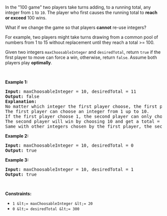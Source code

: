In the "100 game" two players take turns adding, to a running total, any integer from `` 1 `` to `` 10 ``. The player who first causes the running total to __reach or exceed__ 100 wins.

What if we change the game so that players __cannot__ re-use integers?

For example, two players might take turns drawing from a common pool of numbers from 1 to 15 without replacement until they reach a total &gt;= 100.

Given two integers `` maxChoosableInteger `` and `` desiredTotal ``, return `` true `` if the first player to move can force a win, otherwise, return `` false ``. Assume both players play __optimally__.

&nbsp;

__Example 1:__

<pre>
<strong>Input:</strong> maxChoosableInteger = 10, desiredTotal = 11
<strong>Output:</strong> false
<strong>Explanation:</strong>
No matter which integer the first player choose, the first player will lose.
The first player can choose an integer from 1 up to 10.
If the first player choose 1, the second player can only choose integers from 2 up to 10.
The second player will win by choosing 10 and get a total = 11, which is &gt;= desiredTotal.
Same with other integers chosen by the first player, the second player will always win.
</pre>

__Example 2:__

<pre>
<strong>Input:</strong> maxChoosableInteger = 10, desiredTotal = 0
<strong>Output:</strong> true
</pre>

__Example 3:__

<pre>
<strong>Input:</strong> maxChoosableInteger = 10, desiredTotal = 1
<strong>Output:</strong> true
</pre>

&nbsp;

__Constraints:__

*   `` 1 &lt;= maxChoosableInteger &lt;= 20 ``
*   `` 0 &lt;= desiredTotal &lt;= 300 ``